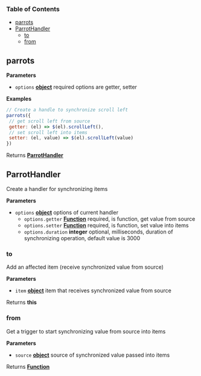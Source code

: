 <!-- Generated by documentation.js. Update this documentation by updating the source code. -->

### Table of Contents

-   [parrots](#parrots)
-   [ParrotHandler](#parrothandler)
    -   [to](#to)
    -   [from](#from)

## parrots

**Parameters**

-   `options` **[object](https://developer.mozilla.org/en-US/docs/Web/JavaScript/Reference/Global_Objects/Object)** required options are getter, setter

**Examples**

```javascript
// Create a handle to synchronize scroll left
parrots({
 // get scroll left from source
 getter: (el) => $(el).scrollLeft(),
 // set scroll left into items
 setter: (el, value) => $(el).scrollLeft(value)
})
```

Returns **[ParrotHandler](#parrothandler)** 

## ParrotHandler

Create a handler for synchronizing items

**Parameters**

-   `options` **[object](https://developer.mozilla.org/en-US/docs/Web/JavaScript/Reference/Global_Objects/Object)** options of current handler
    -   `options.getter` **[Function](https://developer.mozilla.org/en-US/docs/Web/JavaScript/Reference/Statements/function)** required, is function, get value from source
    -   `options.setter` **[Function](https://developer.mozilla.org/en-US/docs/Web/JavaScript/Reference/Statements/function)** required, is function, set value into items
    -   `options.duration` **integer** optional, milliseconds, duration of synchronizing operation, default value is 3000

### to

Add an affected item (receive synchronized value from source)

**Parameters**

-   `item` **[object](https://developer.mozilla.org/en-US/docs/Web/JavaScript/Reference/Global_Objects/Object)** item that receives synchronized value from source

Returns **this** 

### from

Get a trigger to start synchronizing value from source into items

**Parameters**

-   `source` **[object](https://developer.mozilla.org/en-US/docs/Web/JavaScript/Reference/Global_Objects/Object)** source of synchronized value passed into items

Returns **[Function](https://developer.mozilla.org/en-US/docs/Web/JavaScript/Reference/Statements/function)** 
